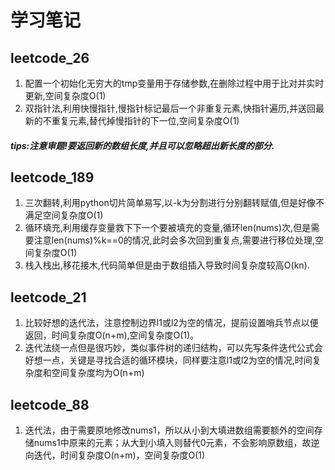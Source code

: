 ﻿# 学习笔记
## leetcode_26

1. 配置一个初始化无穷大的tmp变量用于存储参数,在删除过程中用于比对并实时更新,空间复杂度O(1)
2. 双指针法,利用快慢指针,慢指针标记最后一个非重复元素,快指针遍历,并送回最新的不重复元素,替代掉慢指针的下一位,空间复杂度O(1)
##### tips:注意审题!要返回新的数组长度,并且可以忽略超出新长度的部分.

## leetcode_189

1. 三次翻转,利用python切片简单易写,以-k为分割进行分别翻转赋值,但是好像不满足空间复杂度O(1)
2. 循环填充,利用缓存变量救下下一个要被填充的变量,循环len(nums)次,但是需要注意len(nums)%k==0的情况,此时会多次回到重复点,需要进行移位处理,空间复杂度O(1)
3. 栈入栈出,移花接木,代码简单但是由于数组插入导致时间复杂度较高O(kn).

## leetcode_21

1. 比较好想的迭代法，注意控制边界l1或l2为空的情况，提前设置哨兵节点以便返回，时间复杂度O(n+m),空间复杂度O(1)。
2. 迭代法绕一点但是很巧妙，类似事件树的递归结构，可以先写条件迭代公式会好想一点，关键是寻找合适的循环模块，同样要注意l1或l2为空的情况,时间复杂度和空间复杂度均为O(n+m)

## leetcode_88

1. 迭代法，由于需要原地修改nums1，所以从小到大填进数组需要额外的空间存储nums1中原来的元素；从大到小填入则替代0元素，不会影响原数组，故逆向迭代，时间复杂度O(n+m)，空间复杂度O(1)